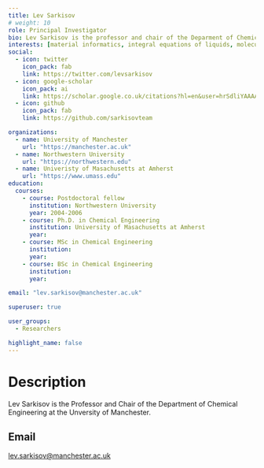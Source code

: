 ```yaml
---
title: Lev Sarkisov
# weight: 10
role: Principal Investigator
bio: Lev Sarkisov is the professor and chair of the Deparment of Chemical Engineering at the University of Manchester, UK.
interests: [material informatics, integral equations of liquids, molecular simulations, zeolites, metal-organic frameworks, machine learning, adsorptive separations, open-source softwares, process modeling, data science.]
social:
  - icon: twitter
    icon_pack: fab
    link: https://twitter.com/levsarkisov
  - icon: google-scholar
    icon_pack: ai
    link: https://scholar.google.co.uk/citations?hl=en&user=hrSdliYAAAAJ&view_op=list_works&sortby=pubdate
  - icon: github
    icon_pack: fab
    link: https://github.com/sarkisovteam

organizations:
  - name: University of Manchester
    url: "https://manchester.ac.uk"
  - name: Northwestern University 
    url: "https://northwestern.edu" 
  - name: Univeristy of Masachusetts at Amherst
    url: "https://www.umass.edu"
education:
  courses:
    - course: Postdoctoral fellow
      institution: Northwestern University
      year: 2004-2006
    - course: Ph.D. in Chemical Engineering
      institution: University of Masachusetts at Amherst
      year: 
    - course: MSc in Chemical Engineering
      institution: 
      year: 
    - course: BSc in Chemical Engineering
      institution: 
      year: 

email: "lev.sarkisov@manchester.ac.uk"

superuser: true

user_groups:
  - Researchers

highlight_name: false
---
```

# Description
Lev Sarkisov is the Professor and Chair of the Department of Chemical Engineering at the Unversity of Manchester. 
## Email
lev.sarkisov@manchester.ac.uk